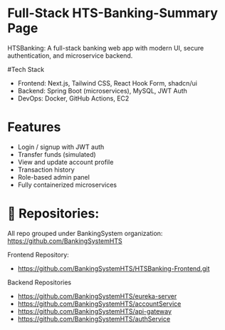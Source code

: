 # Full-Stack HTS-Banking-Summary Page
HTSBanking: A full-stack banking web app with modern UI, secure authentication, and microservice backend.

#Tech Stack
- Frontend: Next.js, Tailwind CSS, React Hook Form, shadcn/ui
- Backend: Spring Boot (microservices), MySQL, JWT Auth
- DevOps: Docker, GitHub Actions, EC2

# Features
- Login / signup with JWT auth
- Transfer funds (simulated)
- View and update account profile
- Transaction history
- Role-based admin panel
- Fully containerized microservices

# 🔗 Repositories:
All repo grouped under 
BankingSystem organization: https://github.com/BankingSystemHTS

Frontend Repository:
- https://github.com/BankingSystemHTS/HTSBanking-Frontend.git
  
Backend Repositories
- https://github.com/BankingSystemHTS/eureka-server
- https://github.com/BankingSystemHTS/accountService
- https://github.com/BankingSystemHTS/api-gateway
- https://github.com/BankingSystemHTS/authService
